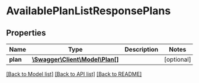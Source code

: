# AvailablePlanListResponsePlans

## Properties
Name | Type | Description | Notes
------------ | ------------- | ------------- | -------------
**plan** | [**\Swagger\Client\Model\Plan[]**](Plan.md) |  | [optional] 

[[Back to Model list]](../README.md#documentation-for-models) [[Back to API list]](../README.md#documentation-for-api-endpoints) [[Back to README]](../README.md)


